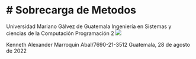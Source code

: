 # # Sobrecarga de Metodos
Universidad Mariano Gálvez de Guatemala
Ingeniería en Sistemas y ciencias de la Computación
Programación 2
![](https://umg.edu.gt/assets/umg.png)

Kenneth Alexander Marroquin Abal/7690-21-3512
Guatemala, 28 de agosto de 2022
